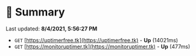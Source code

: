 # 📖 Summary
Last updated: **8/4/2021, 5:56:27 PM**

- `GET` [https://uptimerfree.tk](https://uptimerfree.tk) - **Up** (14021ms)
- `GET` [https://monitoruptimer.tk](https://monitoruptimer.tk) - **Up** (477ms)
